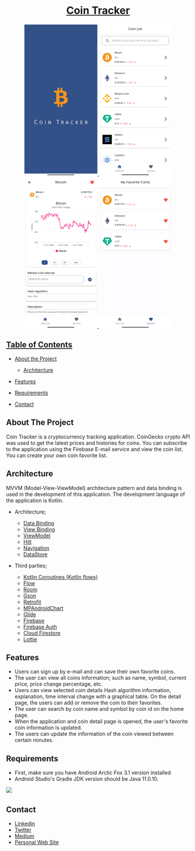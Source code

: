 <br />
  <a href="https://github.com/othneildrew/Best-README-Template">
  <h1 align="center">	Coin Tracker</h1>

<p align="middle">
  <img width="200" src="screenshots/splash.png">
  <img width="200" src="screenshots/coinlist.png">
  <img width="200" src="screenshots/coindetail.png">
  <img width="200" src="screenshots/favorite.png">

</p>
  
  <p align="center">
</p>

<!-- TABLE OF CONTENTS -->
## Table of Contents

* [About the Project](#about-the-project)
  * [Architecture](#architecture)
* [Features](#features)
* [Requirements](#requirements)
* [Contact](#contact)

  <!-- ABOUT THE PROJECT -->
## About The Project
  
Coin Tracker is a cryptocurrency tracking application. CoinGecko crypto API was used to get the latest prices and histories for coins. You can subscribe to the application using the Firebase E-mail service and view the coin list. You can create your own coin favorite list.
  
## Architecture
MVVM (Model-View-ViewModel) architecture pattern and data binding is used in the development of this application. The development language of the application is Kotlin.

* Architecture;
    * [Data Binding](https://developer.android.com/topic/libraries/data-binding/)
    * [View Binding](https://developer.android.com/topic/libraries/view-binding)
    * [ViewModel](https://developer.android.com/topic/libraries/architecture/viewmodel)
    * [Hilt](https://developer.android.com/training/dependency-injection/hilt-android) 
    * [Navigation](https://developer.android.com/guide/navigation)
    * [DataStore](https://developer.android.com/topic/libraries/architecture/datastore)

* Third parties;
    * [Kotlin Coroutines (Kotlin flows)](https://developer.android.com/kotlin/flow)
    * [Flow](https://developer.android.com/kotlin/flow)
    * [Room](https://developer.android.com/training/data-storage/room)
    * [Gson](https://github.com/google/gson)
    * [Retrofit](https://github.com/square/retrofit)
    * [MPAndroidChart](https://github.com/AAChartModel/AAChartCore-Kotlin)
    * [Glide](https://bumptech.github.io/glide/) 
    * [Firebase](https://firebase.google.com)
    * [Firebase Auth](https://firebase.google.com/docs/auth)
    * [Cloud Firestore](https://pub.dev/packages/cloud_firestore)
    * [Lottie](https://github.com/airbnb/lottie-android)
  
## Features
  - Users can sign up by e-mail and can save their own favorite coins.
  - The user can view all coins information; such as name, symbol, current price, price change percentage, etc.
  - Users can view selected coin details Hash algorithm information, explanation, time interval change with a graphical table. On the detail page, the users can add or remove the coin to their favorites.
  - The user can search by coin name and symbol by coin id on the home page.
  - When the application and coin detail page is opened, the user's favorite coin information is updated.
  - The users can update the information of the coin viewed between certain minutes.
 

## Requirements
  - First, make sure you have Android Arctic Fox 3.1 version installed
  - Android Studio's Gradle JDK version should be Java 11.0.10.
   <img  src="https://i.ibb.co/3pKjBqP/Screen-Shot-2021-11-24-at-21-24-53.png">
 
<!-- CONTACT -->
## Contact

- [Linkedin](https://www.linkedin.com/in/mertcantoptas/)
- [Twitter](https://twitter.com/Merttoptas)
- [Medium](https://medium.com/@merttoptas34)
- [Personal Web Site](https://merttoptas.com)
